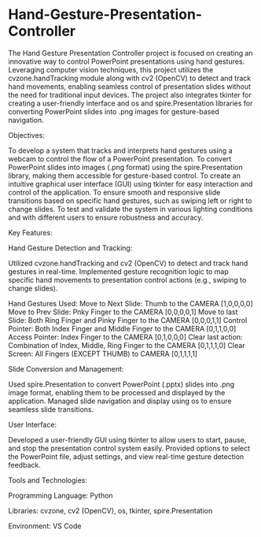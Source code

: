 # Hand-Gesture-Presentation-Controller
The Hand Gesture Presentation Controller project is focused on creating an innovative way to control PowerPoint presentations using hand gestures. Leveraging computer vision techniques, this project utilizes the cvzone.handTracking module along with cv2 (OpenCV) to detect and track hand movements, enabling seamless control of presentation slides without the need for traditional input devices. The project also integrates tkinter for creating a user-friendly interface and os and spire.Presentation libraries for converting PowerPoint slides into .png images for gesture-based navigation.

Objectives:

To develop a system that tracks and interprets hand gestures using a webcam to control the flow of a PowerPoint presentation.
To convert PowerPoint slides into images (.png format) using the spire.Presentation library, making them accessible for gesture-based control.
To create an intuitive graphical user interface (GUI) using tkinter for easy interaction and control of the application.
To ensure smooth and responsive slide transitions based on specific hand gestures, such as swiping left or right to change slides.
To test and validate the system in various lighting conditions and with different users to ensure robustness and accuracy.

Key Features:

Hand Gesture Detection and Tracking:

Utilized cvzone.handTracking and cv2 (OpenCV) to detect and track hand gestures in real-time.
Implemented gesture recognition logic to map specific hand movements to presentation control actions (e.g., swiping to change slides).

Hand Gestures Used: 
Move to Next Slide: Thumb to the CAMERA [1,0,0,0,0]
Move to Prev Slide: Pnky Finger to the CAMERA [0,0,0,0,1]
Move to last Slide: Both Ring Finger and Pinky Finger to the CAMERA [0,0,0,1,1]
Control Pointer: Both Index Finger and Middle Finger to the CAMERA [0,1,1,0,0]
Access Pointer: Index Finger to the CAMERA [0,1,0,0,0]
Clear last action: Combination of Index, Middle, Ring Finger to the CAMERA [0,1,1,1,0]
Clear Screen: All Fingers (EXCEPT THUMB) to CAMERA [0,1,1,1,1]


Slide Conversion and Management:

Used spire.Presentation to convert PowerPoint (.pptx) slides into .png image format, enabling them to be processed and displayed by the application.
Managed slide navigation and display using os to ensure seamless slide transitions.

User Interface:

Developed a user-friendly GUI using tkinter to allow users to start, pause, and stop the presentation control system easily.
Provided options to select the PowerPoint file, adjust settings, and view real-time gesture detection feedback.

Tools and Technologies:

Programming Language: Python

Libraries: cvzone, cv2 (OpenCV), os, tkinter, spire.Presentation

Environment: VS Code

